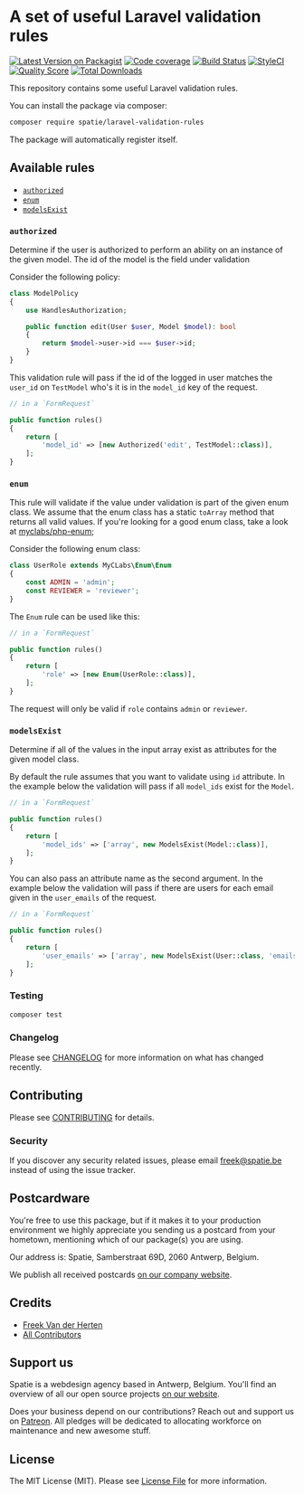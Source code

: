 # A set of useful Laravel validation rules

[![Latest Version on Packagist](https://img.shields.io/packagist/v/spatie/laravel-validation-rules.svg?style=flat-square)](https://packagist.org/packages/spatie/laravel-validation-rules)
[![Code coverage](https://scrutinizer-ci.com/g/spatie/laravel-validation-rules/badges/coverage.png)](https://scrutinizer-ci.com/g/spatie/laravel-validation-rules)
[![Build Status](https://img.shields.io/travis/spatie/laravel-validation-rules/master.svg?style=flat-square)](https://travis-ci.org/spatie/laravel-validation-rules)
[![StyleCI](https://github.styleci.io/repos/152587206/shield?branch=master)](https://github.styleci.io/repos/152587206)
[![Quality Score](https://img.shields.io/scrutinizer/g/spatie/laravel-validation-rules.svg?style=flat-square)](https://scrutinizer-ci.com/g/spatie/laravel-validation-rules)
[![Total Downloads](https://img.shields.io/packagist/dt/spatie/laravel-validation-rules.svg?style=flat-square)](https://packagist.org/packages/spatie/laravel-validation-rules)

This repository contains some useful Laravel validation rules.


You can install the package via composer:

```bash
composer require spatie/laravel-validation-rules
```

The package will automatically register itself.


## Available rules

- [`authorized`](#authorized)
- [`enum`](#enum)
- [`modelsExist`](#modelids)

### `authorized`

Determine if the user is authorized to perform an ability on an instance of the given model. The id of the model is the field under validation 

Consider the following policy:

```php
class ModelPolicy
{
    use HandlesAuthorization;

    public function edit(User $user, Model $model): bool
    {
        return $model->user->id === $user->id;
    }
}
```

This validation rule will pass if the id of the logged in user matches the `user_id` on `TestModel` who's it is in the `model_id` key of the request.

```php
// in a `FormRequest`

public function rules()
{
    return [
        'model_id' => [new Authorized('edit', TestModel::class)],
    ];
}
```

### `enum`

This rule will validate if the value under validation is part of the given enum class. We assume that the enum class has a static `toArray` method that returns all valid values. If you're looking for a good enum class, take a look at [myclabs/php-enum](https://github.com/myclabs/php-enum);

Consider the following enum class:

```php
class UserRole extends MyCLabs\Enum\Enum
{
    const ADMIN = 'admin';
    const REVIEWER = 'reviewer';
}
```

The `Enum` rule can be used like this:

```php
// in a `FormRequest`

public function rules()
{
    return [
        'role' => [new Enum(UserRole::class)],
    ];
}
```

The request will only be valid if `role` contains `admin` or `reviewer`.

### `modelsExist`

Determine if all of the values in the input array exist as attributes for the given model class. 

By default the rule assumes that you want to validate using `id` attribute. In the example below the validation will pass if all `model_ids` exist for the `Model`.


```php
// in a `FormRequest`

public function rules()
{
    return [
        'model_ids' => ['array', new ModelsExist(Model::class)],
    ];
}
```


You can also pass an attribute name as the second argument. In the example below the validation will pass if there are users for each email given in the `user_emails` of the request.

```php
// in a `FormRequest`

public function rules()
{
    return [
        'user_emails' => ['array', new ModelsExist(User::class, 'emails')],
    ];
}
```

### Testing

``` bash
composer test
```

### Changelog

Please see [CHANGELOG](CHANGELOG.md) for more information on what has changed recently.

## Contributing

Please see [CONTRIBUTING](CONTRIBUTING.md) for details.

### Security

If you discover any security related issues, please email freek@spatie.be instead of using the issue tracker.

## Postcardware

You're free to use this package, but if it makes it to your production environment we highly appreciate you sending us a postcard from your hometown, mentioning which of our package(s) you are using.

Our address is: Spatie, Samberstraat 69D, 2060 Antwerp, Belgium.

We publish all received postcards [on our company website](https://spatie.be/en/opensource/postcards).

## Credits

- [Freek Van der Herten](https://github.com/freekmurze)
- [All Contributors](../../contributors)

## Support us

Spatie is a webdesign agency based in Antwerp, Belgium. You'll find an overview of all our open source projects [on our website](https://spatie.be/opensource).

Does your business depend on our contributions? Reach out and support us on [Patreon](https://www.patreon.com/spatie). 
All pledges will be dedicated to allocating workforce on maintenance and new awesome stuff.

## License

The MIT License (MIT). Please see [License File](LICENSE.md) for more information.
